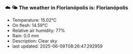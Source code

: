 ### ☁️ 🌤️  The weather in Florianópolis is: Florianópolis

- Temperature: 15.02°C
- On flesh: 14.59°C
- Relative air humidity: 77%
- Rain: 0.0 mm
- Description: Clear sky
- last updated: 2025-06-09T08:26:47.292959
